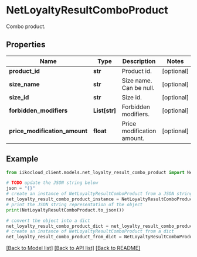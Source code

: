 # NetLoyaltyResultComboProduct

Combo product.

## Properties

Name | Type | Description | Notes
------------ | ------------- | ------------- | -------------
**product_id** | **str** | Product id. | [optional] 
**size_name** | **str** | Size name. Can be null. | [optional] 
**size_id** | **str** | Size id. | [optional] 
**forbidden_modifiers** | **List[str]** | Forbidden modifiers. | [optional] 
**price_modification_amount** | **float** | Price modification amount. | [optional] 

## Example

```python
from iikocloud_client.models.net_loyalty_result_combo_product import NetLoyaltyResultComboProduct

# TODO update the JSON string below
json = "{}"
# create an instance of NetLoyaltyResultComboProduct from a JSON string
net_loyalty_result_combo_product_instance = NetLoyaltyResultComboProduct.from_json(json)
# print the JSON string representation of the object
print(NetLoyaltyResultComboProduct.to_json())

# convert the object into a dict
net_loyalty_result_combo_product_dict = net_loyalty_result_combo_product_instance.to_dict()
# create an instance of NetLoyaltyResultComboProduct from a dict
net_loyalty_result_combo_product_from_dict = NetLoyaltyResultComboProduct.from_dict(net_loyalty_result_combo_product_dict)
```
[[Back to Model list]](../README.md#documentation-for-models) [[Back to API list]](../README.md#documentation-for-api-endpoints) [[Back to README]](../README.md)


